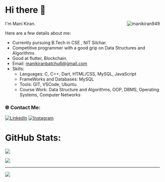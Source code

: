 # Hi there 👋

I'm Mani Kiran.<img align="right" src="https://komarev.com/ghpvc/?username=manikiran949" alt="manikiran949" />

Here are a few details about me:
- Currently pursuing B.Tech in CSE , NIT Silchar.
- Competitive programmer with a good grip on Data Structures and Algorithms
- Good at flutter, Blockchain.
- Email: manikiranbatchu6@gmail.com
- Skills:
  - Languages: C, C++, Dart, HTML/CSS, MySQL, JavaScript
  - FrameWorks and Databases: MySQL
  - Tools: GIT, VSCode, Ubuntu
  - Course Work: Data Structure and Algorithms, OOP, DBMS, Operating Systems, Computer Networks

### 🌐 Contact Me:
[![LinkedIn](https://img.shields.io/badge/LinkedIn-%230077B5.svg?logo=linkedin&logoColor=white)](https://www.linkedin.com/in/mani-kiran-batchu-4885b1249/)
[![Instagram](https://img.shields.io/badge/Instagram-%23E4405F.svg?logo=Instagram&logoColor=white)](https://www.instagram.com/manikiran949/)

# GitHub Stats:
![](https://github-readme-stats-jdeep.vercel.app/api/top-langs/?username=manikiran949&langs_count=8&count_private=true&layout=compact&theme=highcontrast&hide_border=true&card_width=500&role=OWNER,ORGANIZATION_MEMBER,COLLABORATOR)

![](https://github-profile-summary-cards.vercel.app/api/cards/profile-details?username=manikiran949&theme=highcontrast)<br />



---
[![](https://visitcount.itsvg.in/api?id=manikiran949&icon=4&color=0)](https://visitcount.itsvg.in)

<!-- 
![](https://github-readme-stats.vercel.app/api?username=manikiran949&theme=highcontrast&hide_border=true&include_all_commits=true&count_private=true)<br/>
### 🔝 Top Contributed Repo
![](https://github-contributor-stats.vercel.app/api?username=manikiran949&limit=5&theme=highcontrast&combine_all_yearly_contributions=true)
--!>
